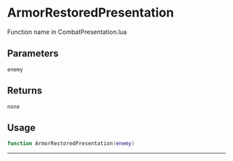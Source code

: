 # ArmorRestoredPresentation
Function name in CombatPresentation.lua
## Parameters
`enemy`
## Returns
`none`
## Usage
```lua
function ArmorRestoredPresentation(enemy)
```
---
